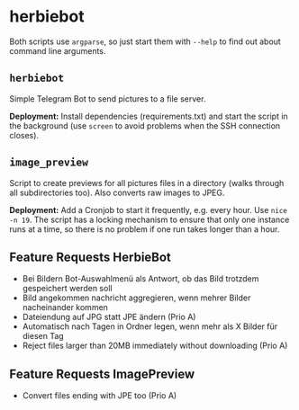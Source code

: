 # herbiebot

Both scripts use `argparse`, so just start them with `--help` to find out about
command line arguments.

## `herbiebot`

Simple Telegram Bot to send pictures to a file server.

**Deployment:** Install dependencies (requirements.txt) and start the script 
in the background (use `screen` to avoid problems when the SSH connection 
closes).  

## `image_preview`

Script to create previews for all pictures files in a directory (walks 
through all subdirectories too). Also converts raw images to JPEG.

**Deployment:** Add a Cronjob to start it frequently, e.g. every hour. Use 
`nice -n 19`. The script has a locking mechanism to ensure that only one 
instance runs at a time, so there is no problem if one run takes longer than
a hour.

## Feature Requests HerbieBot

- Bei Bildern Bot-Auswahlmenü als Antwort, ob das Bild trotzdem gespeichert werden soll
- Bild angekommen nachricht aggregieren, wenn mehrer Bilder nacheinander kommen
- Dateiendung auf JPG statt JPE ändern (Prio A)
- Automatisch nach Tagen in Ordner legen, wenn mehr als X Bilder für diesen Tag
- Reject files larger than 20MB immediately without downloading (Prio A)

## Feature Requests ImagePreview

- Convert files ending with JPE too (Prio A)
